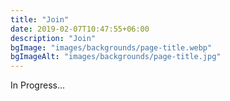 ```yaml
---
title: "Join"
date: 2019-02-07T10:47:55+06:00
description: "Join"
bgImage: "images/backgrounds/page-title.webp"
bgImageAlt: "images/backgrounds/page-title.jpg"
---
```


In Progress...